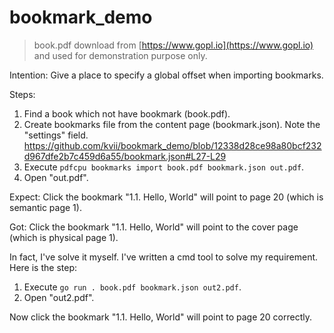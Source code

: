 # bookmark_demo

> book.pdf download from [https://www.gopl.io](https://www.gopl.io) and used for demonstration purpose only.

Intention: Give a place to specify a global offset when importing bookmarks.

Steps:

1. Find a book which not have bookmark (book.pdf).
2. Create bookmarks file from the content page (bookmark.json). Note the "settings" field.
https://github.com/kvii/bookmark_demo/blob/12338d28ce98a80bcf232d967dfe2b7c459d6a55/bookmark.json#L27-L29
3. Execute `pdfcpu bookmarks import book.pdf bookmark.json out.pdf`.
4. Open "out.pdf".

Expect: Click the bookmark "1.1. Hello, World" will point to page 20 (which is semantic page 1).

Got: Click the bookmark "1.1. Hello, World" will point to the cover page (which is physical page 1).

In fact, I've solve it myself. I've written a cmd tool to solve my requirement. Here is the step:

1. Execute `go run . book.pdf bookmark.json out2.pdf`.
2. Open "out2.pdf".

Now click the bookmark "1.1. Hello, World" will point to page 20 correctly.

